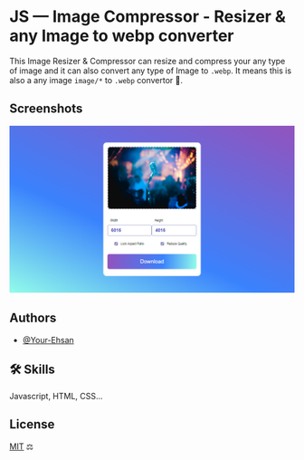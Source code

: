 
# JS — Image Compressor - Resizer & any Image to webp converter

This Image Resizer & Compressor can resize and compress your any type of image and it can also convert any type of Image to `.webp`. It means this is also a any image `image/*` to `.webp` convertor 🎉.

## Screenshots

![App Screenshot](https://github.com/Your-Ehsan/JS-Image_Compressor-Resizer/blob/master/assets/images/127.0.0.1_5501_.png?raw=true)

## Authors

- [@Your-Ehsan](https://www.github.com/your-ehsan)

## 🛠 Skills

Javascript, HTML, CSS...

## License

[MIT](https://choosealicense.com/licenses/mit/) ⚖
